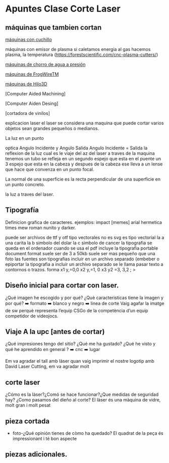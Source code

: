  
# Apuntes Clase Corte Laser

## máquinas que tambien cortan

[máquinas con cuchillo](https://www.youtube.com/watch?v=PG9lJOnNTzQ)

máquinas con emisor de plasma si caletamos energia al gas hacemos plasma, la temperatura (https://forestscientific.com/cnc-plasma-cutters/)

[máquinas de chorro de agua a presión](https://www.wazer.com/)

[máquinas de FrogWireTM](https://www.frog3d.com/frogwire)

[máquinas de Hilo3D](https://www.youtube.com/watch?v=CJbWYmMbHKI&list=TLGGEhzSwE6Ly4oxNTA0MjAyMQ)



[Computer Aided Machining] 

[Computer Aiden Desing]

[cortadora de vinilos]

explicacion laser el laser se considera una maquina que puede cortar varios objetos sean grandes pequeños o medianos.

La luz en un punto

optica Angulo Incidente y Angulo Salida Angulo Incidente = Salida 
la reflexion de la luz 
cual es le viaje del az del laser a traves de la maquina tenemos un tubo se refleja en un segundo espejo que esta en el puente un 3 espejo que esta en la cabeza y despues de la cabeza ese lleva a un lense que hace que convenza en un  punto focal.

La normal de una superficie es la recta perpendicular de una superficie en un punto concreto. 

la luz a traves del laser.

## Tipografía
Definicion grafica de caracteres.
ejemplos: impact [memes] arial hermetica times mew roman nunito y darker.

puede ser archivos de ttf y otf  tipo vectorales no es svg es tipo vectorial la a una carita la b simbolo del dolar la c simbolo de cancer 
la tipografia se queda en el ordenador cuando se usa el pdf incluye la tipografia portable document format suele ser de 3 a 50kb suele ser mas pequeño que una foto  las fuentes son tipografias incluir en un archivo separado (embeber o epiportar la tipografia a incluir un archivo separado se le llama pasar texto a contornos o trazos.
forma
x1 y,=0,0
x2 y,=1, 0
x3 y2 =3, 3,2
; >

## Diseño inicial para cortar con laser.
¿Qué imagen he escogido y por qué?
¿Què caracteristicas tiene la imagen y por qué? ➡️ formato ➡️ blanco y negro ➡️ linea de corte 
Vaig agafar la imatge de sw perquè representa l’equip CSGo de la competència d’un equip competidor de videojocs.

## Viaje A la upc [antes de cortar)
¿Qué impresiones tengo del sitio? ¿Qué me ha gustado?
¿Qué he visto y qué he aprendido en general ? ➡️ cnc ➡️ lugar

Em va agradar el tall amb làser quan vaig imprimir el nostre logotip amb David Laser Cutting, em va agradar molt
## corte laser
¿Cómo es la làser?¿Comó se hace funcionar?¿Que medidas de seguridad hay?
¿Como pasamos del dieño al corte?
El làser és una màquina de vidre, molt gran i molt pesat
## pieza cortada
- foto-¿Qué opinión tienes de còmo ha quedado?
El quadrat de la peça és impressionant i té bon aspecte
## piezas adicionales.
